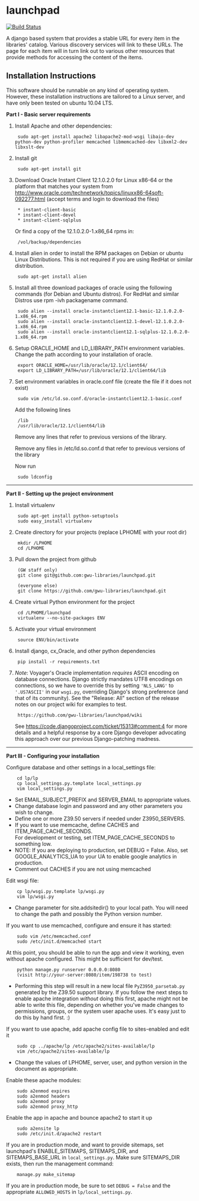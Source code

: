 launchpad
=========

[![Build Status](https://secure.travis-ci.org/gwu-libraries/launchpad.png)](http://travis-ci.org/gwu-libraries/launchpad)

A django based system that provides a stable URL for every item in the
libraries' catalog.  Various discovery services will link to these
URLs. The page for each item will in turn link out to various other
resources that provide methods for accessing the content of the items.

Installation Instructions
-------------------------

This software should be runnable on any kind of operating system. However,
these installation instructions are tailored to a Linux server, and have
only been tested on ubuntu 10.04 LTS.

**Part I - Basic server requirements**

1. Install Apache and other dependencies:

        sudo apt-get install apache2 libapache2-mod-wsgi libaio-dev python-dev python-profiler memcached libmemcached-dev libxml2-dev libxslt-dev


2. Install git 

        sudo apt-get install git

3. Download Oracle Instant Client 12.1.0.2.0 for Linux
x86-64 or the platform that matches your system from
http://www.oracle.com/technetwork/topics/linuxx86-64soft-092277.html
(accept terms and login to download the files)

        * instant-client-basic
        * instant-client-devel
        * instant-client-sqlplus

    Or find a copy of the 12.1.0.2.0-1.x86_64 rpms in:

        /vol/backup/dependencies

4. Install alien in order to install the RPM packages on Debian or ubuntu
Linux Distributions. This is not required if you are using RedHat or
similar distribution.

        sudo apt-get install alien

5. Install all three download packages of oracle using the following
commands (for Debian and Ubuntu distros). For RedHat and similar Distros
use rpm -ivh packagename command.

        sudo alien --install oracle-instantclient12.1-basic-12.1.0.2.0-1.x86_64.rpm
        sudo alien --install oracle-instantclient12.1-devel-12.1.0.2.0-1.x86_64.rpm
        sudo alien --install oracle-instantclient12.1-sqlplus-12.1.0.2.0-1.x86_64.rpm

6. Setup ORACLE_HOME and LD_LIBRARY_PATH environment variables. Change
the path according to your installation of oracle.

        export ORACLE_HOME=/usr/lib/oracle/12.1/client64/
        export LD_LIBRARY_PATH=/usr/lib/oracle/12.1/client64/lib

7. Set environment variables in oracle.conf file (create the file if it does not exist)

        sudo vim /etc/ld.so.conf.d/oracle-instantclient12.1-basic.conf

    Add the following lines

        /lib
        /usr/lib/oracle/12.1/client64/lib

    Remove any lines that refer to previous versions of the library.

    Remove any files in /etc/ld.so.conf.d that refer to previous versions 
    of the library

    Now run

        sudo ldconfig        


- - -

**Part II - Setting up the project environment**

1. Install virtualenv

        sudo apt-get install python-setuptools
        sudo easy_install virtualenv

2. Create directory for your projects (replace LPHOME with your root dir)

        mkdir /LPHOME
        cd /LPHOME

3. Pull down the project from github

        (GW staff only)
        git clone git@github.com:gwu-libraries/launchpad.git

        (everyone else)
        git clone https://github.com/gwu-libraries/launchpad.git


4. Create virtual Python environment for the project

        cd /LPHOME/launchpad
        virtualenv --no-site-packages ENV

5. Activate your virtual environment

        source ENV/bin/activate

6. Install django, cx_Oracle, and other python dependencies

        pip install -r requirements.txt

7. *Note*: Voyager's Oracle implementation *requires* ASCII encoding on
   database connections.  Django strictly mandates UTF8 encodings on 
   connections, so we have to override this by setting ```'NLS_LANG'```
   to ```'.US7ASCII'``` in our ```wsgi.py```, overriding Django's strong
   preference (and that of its community).  See the "Release: All"
   section of the release notes on our project wiki for examples to test.

        https://github.com/gwu-libraries/launchpad/wiki

   See https://code.djangoproject.com/ticket/15313#comment:4 for more
   details and a helpful response by a core Django developer advocating
   this approach over our previous Django-patching madness.


- - -

**Part III - Configuring your installation**

Configure database and other settings in a local_settings file:

        cd lp/lp
        cp local_settings.py.template local_settings.py
        vim local_settings.py
 
- Set EMAIL_SUBJECT_PREFIX and SERVER_EMAIL to appropriate values.
- Change database login and password and any other parameters you
  wish to change.
- Define one or more Z39.50 servers if needed under Z3950_SERVERS.
- If you want to use memcache, define CACHES and ITEM_PAGE_CACHE_SECONDS.  
  For development or testing, set ITEM_PAGE_CACHE_SECONDS to something low.
- NOTE: If you are deploying to production, set DEBUG = False.
    Also, set GOOGLE_ANALYTICS_UA to your UA to enable google 
    analytics in production.
- Comment out CACHES if you are not using memcached

Edit wsgi file:

        cp lp/wsgi.py.template lp/wsgi.py
        vim lp/wsgi.py

- Change parameter for site.addsitedir() to your local path. You
  will need to change the path and possibly the Python version number.

If you want to use memcached, configure and ensure it has started:

        sudo vim /etc/memcached.conf
        sudo /etc/init.d/memcached start

At this point, you should be able to run the app and view it working,
even without apache configured.  This might be sufficient for dev/test.

        python manage.py runserver 0.0.0.0:8080
        (visit http://your-server:8080/item/198738 to test)
        
- Performing this step will result in a new local file ```PyZ3950_parsetab.py``` 
generated by the Z39.50 support library.  If you follow the next steps to enable
apache integration *without* doing this first, apache might not be able to write
this file, depending on whether you've made changes to permissions, groups, or the
system user apache uses.  It's easy just to do this by hand first. :)

If you want to use apache, add apache config file to sites-enabled and edit it

        sudo cp ../apache/lp /etc/apache2/sites-available/lp
        vim /etc/apache2/sites-available/lp

- Change the values of LPHOME, server, user, and python version
in the document as appropriate.

Enable these apache modules:

        sudo a2enmod expires
        sudo a2enmod headers
        sudo a2enmod proxy
        sudo a2enmod proxy_http

Enable the app in apache and bounce apache2 to start it up

        sudo a2ensite lp
        sudo /etc/init.d/apache2 restart

If you are in production mode, and want to provide sitemaps, set launchpad's
ENABLE_SITEMAPS, SITEMAPS_DIR, and SITEMAPS_BASE_URL in ```local_settings.py```.
Make sure SITEMAPS_DIR exists, then run the management command:

        manage.py make_sitemap

If you are in production mode, be sure to set ```DEBUG = False``` and 
the appropriate ```ALLOWED_HOSTS``` in ```lp/local_settings.py```.
